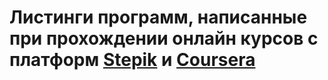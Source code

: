 # Листинги программ, написанные при прохождении онлайн курсов с платформ [Stepik](https://stepik.org/) и [Coursera](https://www.coursera.org/)